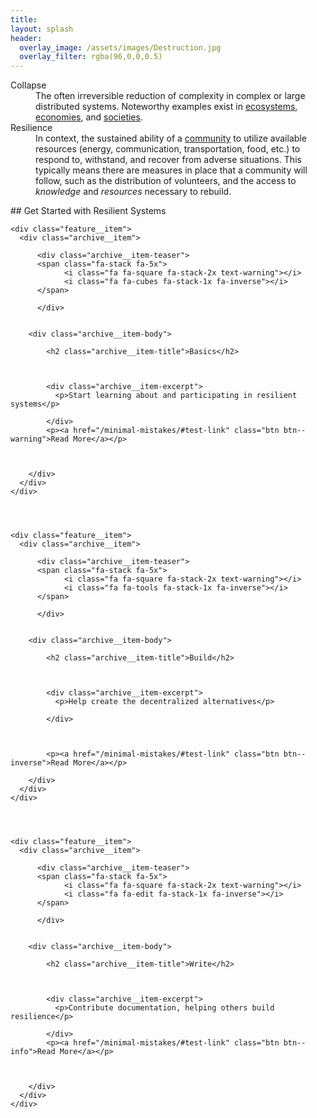 ```yaml
---
title:
layout: splash
header:
  overlay_image: /assets/images/Destruction.jpg
  overlay_filter: rgba(96,0,0,0.5)
---
```

<dl>

<dt id="Collapse">Collapse</dt>
<dd>The often irreversible reduction of complexity in complex or large distributed systems.  Noteworthy examples exist in <a href="https://en.wikipedia.org/wiki/Ecosystem_collapse">ecosystems</a>, <a href="https://en.wikipedia.org/wiki/Economic_collapse">economies</a>, and <a href="https://en.wikipedia.org/wiki/Societal_collapse">societies</a>.</dd>

<dt id="Resilience">Resilience</dt>
<dd>In context, the sustained ability of a <a href="https://en.wikipedia.org/wiki/Community_resilience">community</a> to utilize available resources (energy, communication, transportation, food, etc.) to respond to, withstand, and recover from adverse situations. This typically means there are measures in place that a community will follow, such as the distribution of volunteers, and the access to <em>knowledge</em> and <em>resources</em> necessary to rebuild.</dd>

</dl>
## Get Started with Resilient Systems
<div class="feature__wrapper">





    <div class="feature__item">
      <div class="archive__item">

          <div class="archive__item-teaser">
          <span class="fa-stack fa-5x">
                <i class="fa fa-square fa-stack-2x text-warning"></i>
                <i class="fa fa-cubes fa-stack-1x fa-inverse"></i>
          </span>

          </div>


        <div class="archive__item-body">

            <h2 class="archive__item-title">Basics</h2>



            <div class="archive__item-excerpt">
              <p>Start learning about and participating in resilient systems</p>

            </div>
            <p><a href="/minimal-mistakes/#test-link" class="btn btn--warning">Read More</a></p>



        </div>
      </div>
    </div>




    <div class="feature__item">
      <div class="archive__item">

          <div class="archive__item-teaser">
          <span class="fa-stack fa-5x">
                <i class="fa fa-square fa-stack-2x text-warning"></i>
                <i class="fa fa-tools fa-stack-1x fa-inverse"></i>
          </span>

          </div>


        <div class="archive__item-body">

            <h2 class="archive__item-title">Build</h2>



            <div class="archive__item-excerpt">
              <p>Help create the decentralized alternatives</p>

            </div>



            <p><a href="/minimal-mistakes/#test-link" class="btn btn--inverse">Read More</a></p>

        </div>
      </div>
    </div>




    <div class="feature__item">
      <div class="archive__item">

          <div class="archive__item-teaser">
          <span class="fa-stack fa-5x">
                <i class="fa fa-square fa-stack-2x text-warning"></i>
                <i class="fa fa-edit fa-stack-1x fa-inverse"></i>
          </span>

          </div>


        <div class="archive__item-body">

            <h2 class="archive__item-title">Write</h2>



            <div class="archive__item-excerpt">
              <p>Contribute documentation, helping others build resilience</p>

            </div>
            <p><a href="/minimal-mistakes/#test-link" class="btn btn--info">Read More</a></p>



        </div>
      </div>
    </div>


</div>
